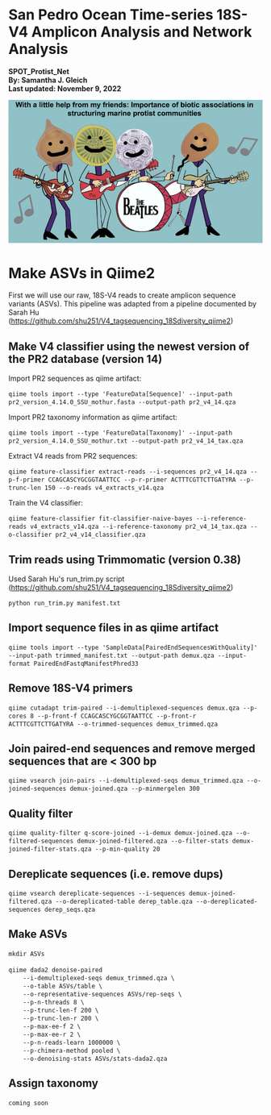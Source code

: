 # San Pedro Ocean Time-series 18S-V4 Amplicon Analysis and Network Analysis
**SPOT_Protist_Net**  
**By: Samantha J. Gleich**  
**Last updated: November 9, 2022**  


![](static/slide1.png)


# Make ASVs in Qiime2
First we will use our raw, 18S-V4 reads to create amplicon sequence variants (ASVs). This pipeline was adapted from a pipeline documented by Sarah Hu (https://github.com/shu251/V4_tagsequencing_18Sdiversity_qiime2)
## Make V4 classifier using the newest version of the PR2 database (version 14)
Import PR2 sequences as qiime artifact:
```
qiime tools import --type 'FeatureData[Sequence]' --input-path pr2_version_4.14.0_SSU_mothur.fasta --output-path pr2_v4_14.qza
```
Import PR2 taxonomy information as qiime artifact: 
```
qiime tools import --type 'FeatureData[Taxonomy]' --input-path pr2_version_4.14.0_SSU_mothur.txt --output-path pr2_v4_14_tax.qza
```
Extract V4 reads from PR2 sequences:
```
qiime feature-classifier extract-reads --i-sequences pr2_v4_14.qza --p-f-primer CCAGCASCYGCGGTAATTCC --p-r-primer ACTTTCGTTCTTGATYRA --p-trunc-len 150 --o-reads v4_extracts_v14.qza
```
Train the V4 classifier: 
```
qiime feature-classifier fit-classifier-naive-bayes --i-reference-reads v4_extracts_v14.qza --i-reference-taxonomy pr2_v4_14_tax.qza --o-classifier pr2_v4_v14_classifier.qza
```
## Trim reads using Trimmomatic (version 0.38)
Used Sarah Hu's run_trim.py script (https://github.com/shu251/V4_tagsequencing_18Sdiversity_qiime2)
```
python run_trim.py manifest.txt
```
## Import sequence files in as qiime artifact
```
qiime tools import --type 'SampleData[PairedEndSequencesWithQuality]' --input-path trimmed_manifest.txt --output-path demux.qza --input-format PairedEndFastqManifestPhred33
```
## Remove 18S-V4 primers 
```
qiime cutadapt trim-paired --i-demultiplexed-sequences demux.qza --p-cores 8 --p-front-f CCAGCASCYGCGGTAATTCC --p-front-r ACTTTCGTTCTTGATYRA --o-trimmed-sequences demux_trimmed.qza
```
## Join paired-end sequences and remove merged sequences that are < 300 bp
```
qiime vsearch join-pairs --i-demultiplexed-seqs demux_trimmed.qza --o-joined-sequences demux-joined.qza --p-minmergelen 300
```
## Quality filter
```
qiime quality-filter q-score-joined --i-demux demux-joined.qza --o-filtered-sequences demux-joined-filtered.qza --o-filter-stats demux-joined-filter-stats.qza --p-min-quality 20
```
## Dereplicate sequences (i.e. remove dups)
```
qiime vsearch dereplicate-sequences --i-sequences demux-joined-filtered.qza --o-dereplicated-table derep_table.qza --o-dereplicated-sequences derep_seqs.qza
```
## Make ASVs
```
mkdir ASVs

qiime dada2 denoise-paired
	--i-demultiplexed-seqs demux_trimmed.qza \
	--o-table ASVs/table \
	--o-representative-sequences ASVs/rep-seqs \
	--p-n-threads 8 \
	--p-trunc-len-f 200 \
	--p-trunc-len-r 200 \
	--p-max-ee-f 2 \
	--p-max-ee-r 2 \
	--p-n-reads-learn 1000000 \
	--p-chimera-method pooled \
	--o-denoising-stats ASVs/stats-dada2.qza
  ```
  ## Assign taxonomy 
  ```
  coming soon
  ```
